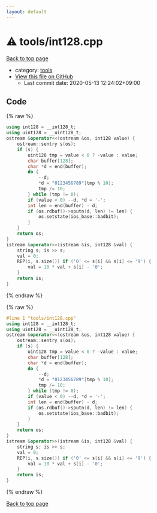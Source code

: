 ```yaml
---
layout: default
---
```


<!-- mathjax config similar to math.stackexchange -->
<script type="text/javascript" async
  src="https://cdnjs.cloudflare.com/ajax/libs/mathjax/2.7.5/MathJax.js?config=TeX-MML-AM_CHTML">
</script>
<script type="text/x-mathjax-config">
  MathJax.Hub.Config({
    TeX: { equationNumbers: { autoNumber: "AMS" }},
    tex2jax: {
      inlineMath: [ ['$','$'] ],
      processEscapes: true
    },
    "HTML-CSS": { matchFontHeight: false },
    displayAlign: "left",
    displayIndent: "2em"
  });
</script>

<script type="text/javascript" src="https://cdnjs.cloudflare.com/ajax/libs/jquery/3.4.1/jquery.min.js"></script>
<script src="https://cdn.jsdelivr.net/npm/jquery-balloon-js@1.1.2/jquery.balloon.min.js" integrity="sha256-ZEYs9VrgAeNuPvs15E39OsyOJaIkXEEt10fzxJ20+2I=" crossorigin="anonymous"></script>
<script type="text/javascript" src="../../assets/js/copy-button.js"></script>
<link rel="stylesheet" href="../../assets/css/copy-button.css" />


# :warning: tools/int128.cpp

<a href="../../index.html">Back to top page</a>

* category: <a href="../../index.html#4a931512ce65bdc9ca6808adf92d8783">tools</a>
* <a href="{{ site.github.repository_url }}/blob/master/tools/int128.cpp">View this file on GitHub</a>
    - Last commit date: 2020-05-13 12:24:02+09:00




## Code

<a id="unbundled"></a>
{% raw %}
```cpp
using int128 = __int128_t;
using uint128 = __uint128_t;
ostream &operator<<(ostream &os, int128 value) {
    ostream::sentry s(os);
    if (s) {
        uint128 tmp = value < 0 ? -value : value;
        char buffer[128];
        char *d = end(buffer);
        do {
            --d;
            *d = "0123456789"[tmp % 10];
            tmp /= 10;
        } while (tmp != 0);
        if (value < 0) --d, *d = '-';
        int len = end(buffer) - d;
        if (os.rdbuf()->sputn(d, len) != len) {
            os.setstate(ios_base::badbit);
        }
    }
    return os;
}
istream &operator>>(istream &is, int128 &val) {
    string s; is >> s;
    val = 0;
    REP(i, s.size()) if ('0' <= s[i] && s[i] <= '9') {
        val = 10 * val + s[i] - '0';
    }
    return is;
}
```
{% endraw %}

<a id="bundled"></a>
{% raw %}
```cpp
#line 1 "tools/int128.cpp"
using int128 = __int128_t;
using uint128 = __uint128_t;
ostream &operator<<(ostream &os, int128 value) {
    ostream::sentry s(os);
    if (s) {
        uint128 tmp = value < 0 ? -value : value;
        char buffer[128];
        char *d = end(buffer);
        do {
            --d;
            *d = "0123456789"[tmp % 10];
            tmp /= 10;
        } while (tmp != 0);
        if (value < 0) --d, *d = '-';
        int len = end(buffer) - d;
        if (os.rdbuf()->sputn(d, len) != len) {
            os.setstate(ios_base::badbit);
        }
    }
    return os;
}
istream &operator>>(istream &is, int128 &val) {
    string s; is >> s;
    val = 0;
    REP(i, s.size()) if ('0' <= s[i] && s[i] <= '9') {
        val = 10 * val + s[i] - '0';
    }
    return is;
}

```
{% endraw %}

<a href="../../index.html">Back to top page</a>

